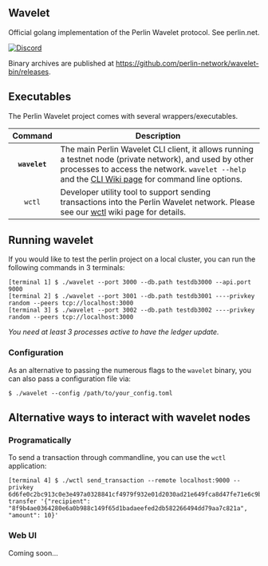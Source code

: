 ## Wavelet

Official golang implementation of the Perlin Wavelet protocol. See perlin.net.

[![Discord](https://img.shields.io/badge/discord-join%20chat-blue.svg)](https://discord.gg/dMYfDPM)

Binary archives are published at https://github.com/perlin-network/wavelet-bin/releases.

## Executables

The Perlin Wavelet project comes with several wrappers/executables.

| Command    | Description |
|:----------:|-------------|
| **`wavelet`** | The main Perlin Wavelet CLI client, it allows running a testnet node (private network), and used by other processes to access the network. `wavelet --help` and the [CLI Wiki page](https://github.com/perlin-network/wavelet-bin/wiki/Command-Line-Options) for command line options. |
| `wctl` | Developer utility tool to support sending transactions into the Perlin Wavelet network. Please see our [wctl](https://github.com/perlin-network/wavelet-bin/wiki/wctl) wiki page for details. |

## Running wavelet

If you would like to test the perlin project on a local cluster, you can run the following commands in 3 terminals:

```
[terminal 1] $ ./wavelet --port 3000 --db.path testdb3000 --api.port 9000
[terminal 2] $ ./wavelet --port 3001 --db.path testdb3001 ----privkey random --peers tcp://localhost:3000
[terminal 3] $ ./wavelet --port 3002 --db.path testdb3002 ----privkey random --peers tcp://localhost:3000
```

*You need at least 3 processes active to have the ledger update.*

### Configuration

As an alternative to passing the numerous flags to the `wavelet` binary, you can also pass a configuration file via:

```
$ ./wavelet --config /path/to/your_config.toml
```

##  Alternative ways to interact with wavelet nodes

### Programatically

To send a transaction through commandline, you can use the `wctl` application:

```
[terminal 4] $ ./wctl send_transaction --remote localhost:9000 --privkey 6d6fe0c2bc913c0e3e497a0328841cf4979f932e01d2030ad21e649fca8d47fe71e6c9b83a7ef02bae6764991eefe53360a0a09be53887b2d3900d02c00a3858 transfer '{"recipient": "8f9b4ae0364280e6a0b988c149f65d1badaeefed2db582266494dd79aa7c821a", "amount": 10}'
```

### Web UI

Coming soon...
